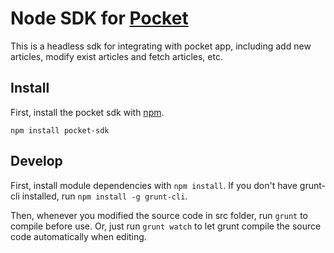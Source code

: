 # Node SDK for [Pocket](http://getpocket.com)
This is a headless sdk for integrating with pocket app, including add new articles, modify exist articles and fetch articles, etc.

## Install

First, install the pocket sdk with [npm](http://npmjs.org).
```
npm install pocket-sdk
```

## Develop

First, install module dependencies with `npm install`. If you don't have grunt-cli installed, run `npm install -g grunt-cli`.

Then, whenever you modified the source code in src folder, run `grunt` to compile before use. Or, just run `grunt watch` to let grunt compile the source code automatically when editing.
